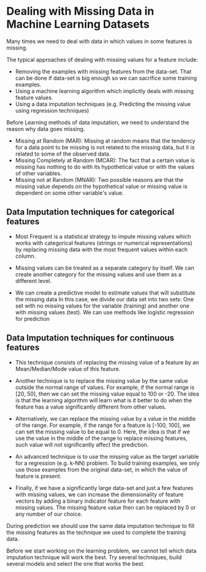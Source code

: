 # Dealing with Missing Data in Machine Learning Datasets

Many times we need to deal with data in which values in some features is missing.  

The typical approaches of dealing with missing values for a feature include:

-   Removing the examples with missing features from the data-set. That can be done if data-set is big enough so we can sacrifice some training examples.
-   Using a machine learning algorithm which implicitly deals with missing feature values.
-   Using a data imputation techniques (e.g. Predicting the missing value using regression techniques)

Before Learning methods of data imputation, we need to understand the reason why data goes missing.

-   Missing at Random (MAR): Missing at random means that the tendency for a data point to be missing is not related to the missing data, but it is related to some of the observed data.
-   Missing Completely at Random (MCAR): The fact that a certain value is missing has nothing to do with its hypothetical value or with the values of other variables.
-   Missing not at Random (MNAR): Two possible reasons are that the missing value depends on the hypothetical value or missing value is dependent on some other variable's value.

Data Imputation techniques for categorical features
---------------------------------------------------

-   Most Frequent is a statistical strategy to impute missing values which works with categorical features (strings or numerical representations) by replacing missing data with the most frequent values within each column.

-   Missing values can be treated as a separate category by itself. We can create another category for the missing values and use them as a different level.

-   We can create a predictive model to estimate values that will substitute the missing data In this case, we divide our data set into two sets: One set with no missing values for the variable (training) and another one with missing values (test).  We can use methods like logistic regression for prediction

Data Imputation techniques for continuous features
--------------------------------------------------

-   This technique consists of replacing the missing value of a feature by an Mean/Median/Mode value of this feature.

-   Another technique is to replace the missing value by the same value outside the normal range of values. For example, if the normal range is [20, 50], then we can set the missing value equal to 100 or -20. The idea is that the learning algorithm will learn what is it better to do when the feature has a value significantly different from other values.

-   Alternatively, we can replace the missing value by a value in the middle of the range. For example, if the range for a feature is [-100, 100], we can set the missing value to be equal to 0. Here, the idea is that if we use the value in the middle of the range to replace missing features, such value will not significantly affect the prediction.

-   An advanced technique is to use the missing value as the target variable for a regression (e.g. k-NN) problem. To build training examples, we only use those examples from the original data-set, in which the value of feature is present.

-   Finally, if we have a significantly large data-set and just a few features with missing values, we can increase the dimensionality of feature vectors by adding a binary indicator feature for each feature with missing values. The missing feature value then can be replaced by 0 or any number of our choice.

During prediction  we should use the same data imputation technique to fill the missing features as the technique we used to complete the training data.

Before we start working on the learning problem, we cannot tell which data imputation technique will work the best. Try several techniques, build several models and select the one that works the best.
